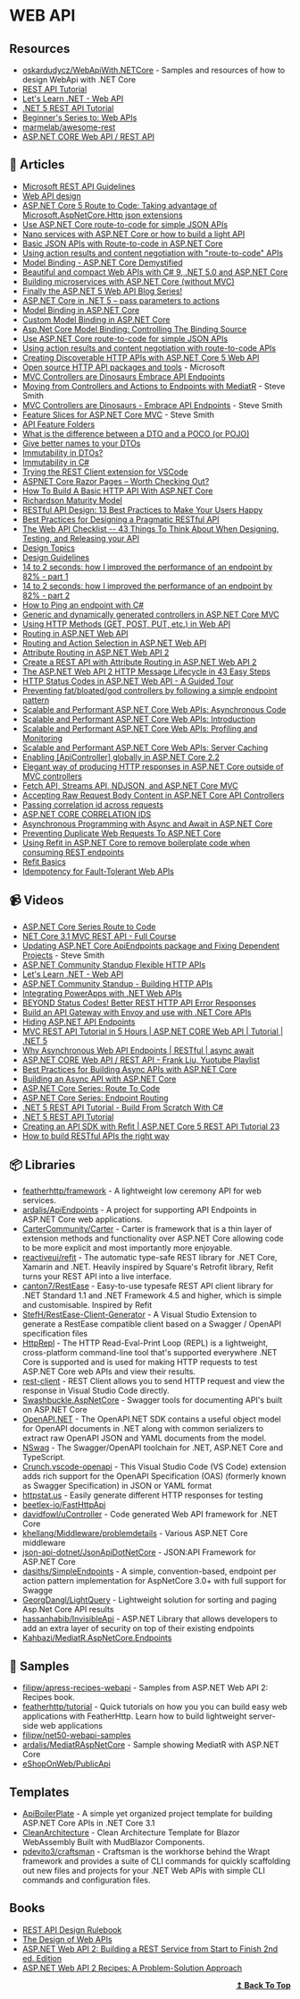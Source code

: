 # WEB API

## Resources

- [oskardudycz/WebApiWith.NETCore](https://github.com/oskardudycz/WebApiWith.NETCore) - Samples and resources of how to design WebApi with .NET Core
- [REST API Tutorial](https://restfulapi.net/)
- [Let's Learn .NET - Web API](https://docs.microsoft.com/en-us/users/cloudskillschallenge/collections/o1qrbroy21p7?WT.mc_id=cloudskillschallenge_aa657376-2198-4cc9-9bba-38da7c199620)
- [.NET 5 REST API Tutorial](https://www.youtube.com/playlist?list=PLeD0-5Hw0ZJ_GlY21kfzfQD-N17i8pdTS)
- [Beginner's Series to: Web APIs](https://channel9.msdn.com/Series/Beginners-Series-to-Web-APIs)
- [marmelab/awesome-rest](https://github.com/marmelab/awesome-rest)
- [ASP.NET CORE Web API / REST API](https://www.youtube.com/playlist?list=PLgRlicSxjeMMSCYjOe2t2-BLqVxInAMM1)

## 📝 Articles
- [Microsoft REST API Guidelines](https://github.com/microsoft/api-guidelines/blob/vNext/Guidelines.md)
- [Web API design](https://docs.microsoft.com/en-us/azure/architecture/best-practices/api-design)
- [ASP.NET Core 5 Route to Code: Taking advantage of Microsoft.AspNetCore.Http json extensions](https://anthonygiretti.com/2020/09/29/asp-net-core-5-route-to-code-taking-advantage-of-microsoft-aspnetcore-http-json-extensions/)
- [Use ASP.NET Core route-to-code for simple JSON APIs](https://www.daveabrock.com/2020/12/04/migrate-mvc-to-route-to-code/)
- [Nano services with ASP.NET Core or how to build a light API](https://anthonygiretti.com/2020/06/29/nano-services-with-asp-net-core-or-how%20-to-build-a-light-api/)
- [Basic JSON APIs with Route-to-code in ASP.NET Core](https://docs.microsoft.com/en-us/aspnet/core/web-api/route-to-code)
- [Using action results and content negotiation with "route-to-code" APIs](https://andrewlock.net/using-action-results-and-content-negotiation-with-route-to-code/)
- [Model Binding - ASP.NET Core Demystified](https://exceptionnotfound.net/asp-net-core-demystified-model-binding-in-mvc/)
- [Beautiful and compact Web APIs with C# 9, .NET 5.0 and ASP.NET Core](https://www.strathweb.com/2020/10/beautiful-and-compact-web-apis-with-c-9-net-5-0-and-asp-net-core/)
- [Building microservices with ASP.NET Core (without MVC)](https://www.strathweb.com/2017/01/building-microservices-with-asp-net-core-without-mvc/)
- [Finally the ASP.NET 5 Web API Blog Series!](https://chriswoodruff.com/finally-the-asp-net-5-web-api-blog-series/)
- [ASP.NET Core in .NET 5 – pass parameters to actions](https://www.michalbialecki.com/2020/05/07/asp-net-5-pass-parameters-to-actions/)
- [Model Binding in ASP.NET Core](https://docs.microsoft.com/en-us/aspnet/core/mvc/models/model-binding)
- [Custom Model Binding in ASP.NET Core](https://docs.microsoft.com/en-us/aspnet/core/mvc/advanced/custom-model-binding)
- [Asp.Net Core Model Binding: Controlling The Binding Source](https://hamidmosalla.com/2017/07/06/asp-net-core-model-binding-controlling-the-binding-source/)
- [Use ASP.NET Core route-to-code for simple JSON APIs](https://daveabrock.com/2020/12/04/migrate-mvc-to-route-to-code)
- [Using action results and content negotiation with route-to-code APIs](https://andrewlock.net/using-action-results-and-content-negotiation-with-route-to-code/)
- [Creating Discoverable HTTP APIs with ASP.NET Core 5 Web API](https://devblogs.microsoft.com/aspnet/creating-discoverable-http-apis-with-asp-net-core-5-web-api/?WT.mc_id=DOP-MVP-4025064&_lrsc=d4a12070-16f9-4d79-8171-918b6c254765&utm_campaign=elevate&utm_source=linkedin&utm_medium=social)
- [Open source HTTP API packages and tools](https://devblogs.microsoft.com/aspnet/open-source-http-api-packages-and-tools/) - Microsoft
- [MVC Controllers are Dinosaurs Embrace API Endpoints](https://ardalis.com/mvc-controllers-are-dinosaurs-embrace-api-endpoints/)
- [Moving from Controllers and Actions to Endpoints with MediatR](https://ardalis.com/moving-from-controllers-and-actions-to-endpoints-with-mediatr/) - Steve Smith
- [MVC Controllers are Dinosaurs - Embrace API Endpoints](https://ardalis.com/mvc-controllers-are-dinosaurs-embrace-api-endpoints/) - Steve Smith
- [Feature Slices for ASP.NET Core MVC](https://docs.microsoft.com/en-us/archive/msdn-magazine/2016/september/asp-net-core-feature-slices-for-asp-net-core-mvc) - Steve Smith
- [API Feature Folders](https://ardalis.com/api-feature-folders)
- [What is the difference between a DTO and a POCO (or POJO)](https://ardalis.com/dto-or-poco/?_lrsc=9fbcec7f-f420-4949-8e56-46bc78620801)
- [Give better names to your DTOs](https://cassiomolin.com/2016/02/11/give-better-names-to-your-dtos/)
- [Immutability in DTOs?](https://jimmybogard.com/immutability-in-dtos/)
- [Immutability in C#](https://www.codemag.com/Article/1905041/Immutability-in-C)
- [Trying the REST Client extension for VSCode](https://asp.net-hacker.rocks/2021/03/01/rest-client-vscode.html)
- [ASPNET Core Razor Pages – Worth Checking Out?](https://ardalis.com/aspnet-core-razor-pages-–-worth-checking-out/)
- [How To Build A Basic HTTP API With ASP.NET Core](https://khalidabuhakmeh.com/how-to-build-a-basic-http-api-with-aspnet-core)
- [Richardson Maturity Model](https://martinfowler.com/articles/richardsonMaturityModel.html)
- [RESTful API Design: 13 Best Practices to Make Your Users Happy](https://florimond.dev/blog/articles/2018/08/restful-api-design-13-best-practices-to-make-your-users-happy/)
- [Best Practices for Designing a Pragmatic RESTful API](https://www.vinaysahni.com/best-practices-for-a-pragmatic-restful-api)
- [The Web API Checklist -- 43 Things To Think About When Designing, Testing, and Releasing your API](https://mathieu.fenniak.net/the-api-checklist/)
- [Design Topics](http://apistylebook.com/design/topics/)
- [Design Guidelines](http://apistylebook.com/design/guidelines/)
- [14 to 2 seconds: how I improved the performance of an endpoint by 82% - part 1](https://www.code4it.dev/blog/improving-application-performance-part1)
- [14 to 2 seconds: how I improved the performance of an endpoint by 82% - part 2](https://www.code4it.dev/blog/improving-application-performance-part2)
- [How to Ping an endpoint with C#](https://www.code4it.dev/blog/ping-endpoint-csharp)
- [Generic and dynamically generated controllers in ASP.NET Core MVC](https://www.strathweb.com/2018/04/generic-and-dynamically-generated-controllers-in-asp-net-core-mvc/)
- [Using HTTP Methods (GET, POST, PUT, etc.) in Web API](https://exceptionnotfound.net/using-http-methods-correctly-in-asp-net-web-api/)
- [Routing in ASP.NET Web API](https://docs.microsoft.com/en-us/aspnet/web-api/overview/web-api-routing-and-actions/routing-in-aspnet-web-api)
- [Routing and Action Selection in ASP.NET Web API](https://docs.microsoft.com/en-us/aspnet/web-api/overview/web-api-routing-and-actions/routing-and-action-selection)
- [Attribute Routing in ASP.NET Web API 2](https://docs.microsoft.com/en-us/aspnet/web-api/overview/web-api-routing-and-actions/attribute-routing-in-web-api-2)
- [Create a REST API with Attribute Routing in ASP.NET Web API 2](https://docs.microsoft.com/en-us/aspnet/web-api/overview/web-api-routing-and-actions/create-a-rest-api-with-attribute-routing)
- [The ASP.NET Web API 2 HTTP Message Lifecycle in 43 Easy Steps](https://exceptionnotfound.net/the-asp-net-web-api-2-http-message-lifecycle-in-43-easy-steps-2/)
- [HTTP Status Codes in ASP.NET Web API - A Guided Tour](https://exceptionnotfound.net/http-status-codes-in-asp-net-web-api-a-guided-tour/)
- [Preventing fat/bloated/god controllers by following a simple endpoint pattern](https://dasith.me/2020/03/21/simple-endpoints/)
- [Scalable and Performant ASP.NET Core Web APIs: Asynchronous Code](https://www.carlrippon.com/scalable-and-performant-asp-net-core-web-apis-asynchronous-operations/)
- [Scalable and Performant ASP.NET Core Web APIs: Introduction](https://www.carlrippon.com/scalable-and-performant-asp-net-core-web-apis-introduction/)
- [Scalable and Performant ASP.NET Core Web APIs: Profiling and Monitoring](https://www.carlrippon.com/scalable-and-performant-asp-net-core-web-apis-profiling-and-monitoring/)
- [Scalable and Performant ASP.NET Core Web APIs: Server Caching](https://www.carlrippon.com/scalable-and-performant-asp-net-core-web-apis-server-caching/)
- [Enabling [ApiController] globally in ASP.NET Core 2.2](https://www.strathweb.com/2019/01/enabling-apicontroller-globally-in-asp-net-core-2-2/)
- [Elegant way of producing HTTP responses in ASP.NET Core outside of MVC controllers](https://www.strathweb.com/2019/03/elegant-way-of-producing-http-responses-in-asp-net-core-outside-of-mvc-controllers/)
- [Fetch API, Streams API, NDJSON, and ASP.NET Core MVC](https://www.tpeczek.com/2019/04/fetch-api-streams-api-ndjson-and-aspnet.html)
- [Accepting Raw Request Body Content in ASP.NET Core API Controllers](https://weblog.west-wind.com/posts/2017/Sep/14/Accepting-Raw-Request-Body-Content-in-ASPNET-Core-API-Controllers)
- [Passing correlation id across requests](https://ankitvijay.net/2020/11/24/passing-correlation-id-across-requests/)
- [ASP.NET CORE CORRELATION IDS](https://www.stevejgordon.co.uk/asp-net-core-correlation-ids)
- [Asynchronous Programming with Async and Await in ASP.NET Core](https://code-maze.com/asynchronous-programming-with-async-and-await-in-asp-net-core/)
- [Preventing Duplicate Web Requests To ASP.NET Core](https://khalidabuhakmeh.com/preventing-duplicate-web-requests-to-aspnet-core)
- [Using Refit in ASP.NET Core to remove boilerplate code when consuming REST endpoints](https://www.vaughanreid.com/2020/10/using-refit-in-asp-net-core-to-remove-boilerplate-code-when-consuming-rest-endpoints/)
- [Refit Basics](https://elanderson.net/2018/03/refit-basics/)
- [Idempotency for Fault-Tolerant Web APIs](https://www.dotnetnakama.com/blog/idempotency-for-fault-tolerant-web-apis/)
## 📹 Videos

- [ASP.NET Core Series Route to Code](https://channel9.msdn.com/Shows/On-NET/ASPNET-Core-Series-Route-to-Code)
- [NET Core 3.1 MVC REST API - Full Course](https://www.youtube.com/watch?v=fmvcAzHpsk8)
- [Updating ASP.NET Core ApiEndpoints package and Fixing Dependent Projects](http://w7.mul.ir/yo%7cut%7cub%7ce.%7cco%7cm/watch?v=BycGGcrYok4) - Steve Smith
- [ASP.NET Community Standup Flexible HTTP APIs](https://www.youtube.com/watch?v=xoYkk5jk8d0)
- [Let's Learn .NET - Web API](https://www.youtube.com/watch?v=BEJI2fy8MpA)
- [ASP.NET Community Standup - Building HTTP APIs](https://www.youtube.com/watch?v=Mpf0fCO6NrU)
- [Integrating PowerApps with .NET Web APIs](https://channel9.msdn.com/Shows/On-NET/Integrating-PowerApps-with-NET-Web-APIs)
- [BEYOND Status Codes! Better REST HTTP API Error Responses](https://www.youtube.com/watch?v=MfTLob6teJE)
- [Build an API Gateway with Envoy and use with .NET Core APIs](https://www.youtube.com/watch?v=UsoH5cqE1OA)
- [Hiding ASP.NET API Endpoints](https://www.youtube.com/watch?v=qRiXEjbabH4)
- [MVC REST API Tutorial in 5 Hours | ASP.NET CORE Web API | Tutorial | .NET 5](https://www.youtube.com/watch?v=HVZMTkhonZk&list=PLgRlicSxjeMMSCYjOe2t2-BLqVxInAMM1&index=1)
- [Why Asynchronous Web API Endpoints | RESTful | async await](https://www.youtube.com/watch?v=TnfCu7Osy-Q)
- [ASP.NET CORE Web API / REST API - Frank Liu, Yuotube Playlist](https://www.youtube.com/playlist?list=PLgRlicSxjeMMSCYjOe2t2-BLqVxInAMM1)
- [Best Practices for Building Async APIs with ASP.NET Core](https://www.youtube.com/watch?v=_T3kvAxAPpQ)
- [Building an Async API with ASP.NET Core](https://www.pluralsight.com/courses/building-async-api-aspdotnet-core)
- [ASP.NET Core Series: Route To Code](https://www.youtube.com/watch?v=j-33Uz32hG0)
- [ASP.NET Core Series: Endpoint Routing](https://www.youtube.com/watch?v=fSSPEM3e7yY)
- [.NET 5 REST API Tutorial - Build From Scratch With C#](https://www.youtube.com/watch?v=ZXdFisA_hOY)
- [.NET 5 REST API Tutorial](https://www.youtube.com/watch?v=Jvu60R-AWQc)
- [Creating an API SDK with Refit | ASP.NET Core 5 REST API Tutorial 23](https://www.youtube.com/watch?v=grBTYaTGLv8)
- [How to build RESTful APIs the right way](https://www.youtube.com/watch?v=Igh2KfwOT-Q)
## 📦 Libraries

- [featherhttp/framework](https://github.com/featherhttp/framework) - A lightweight low ceremony API for web services.
- [ardalis/ApiEndpoints](https://github.com/ardalis/ApiEndpoints) - A project for supporting API Endpoints in ASP.NET Core web applications.
- [CarterCommunity/Carter](https://github.com/CarterCommunity/Carter) - Carter is framework that is a thin layer of extension methods and functionality over ASP.NET Core allowing code to be more explicit and most importantly more enjoyable.
- [reactiveui/refit](https://github.com/reactiveui/refit) - The automatic type-safe REST library for .NET Core, Xamarin and .NET. Heavily inspired by Square's Retrofit library, Refit turns your REST API into a live interface.
- [canton7/RestEase](https://github.com/canton7/RestEase) - Easy-to-use typesafe REST API client library for .NET Standard 1.1 and .NET Framework 4.5 and higher, which is simple and customisable. Inspired by Refit
- [StefH/RestEase-Client-Generator](https://github.com/StefH/RestEase-Client-Generator) - A Visual Studio Extension to generate a RestEase compatible client based on a Swagger / OpenAPI specification files
- [HttpRepl](https://github.com/dotnet/HttpRepl) - The HTTP Read-Eval-Print Loop (REPL) is a lightweight, cross-platform command-line tool that's supported everywhere .NET Core is supported and is used for making HTTP requests to test ASP.NET Core web APIs and view their results.
- [rest-client](https://marketplace.visualstudio.com/items?itemName=humao.rest-client) - REST Client allows you to send HTTP request and view the response in Visual Studio Code directly.
- [Swashbuckle.AspNetCore](https://github.com/domaindrivendev/Swashbuckle.AspNetCore) - Swagger tools for documenting API's built on ASP.NET Core
- [OpenAPI.NET](https://github.com/microsoft/OpenAPI.NET) - The OpenAPI.NET SDK contains a useful object model for OpenAPI documents in .NET along with common serializers to extract raw OpenAPI JSON and YAML documents from the model.
- [NSwag](https://github.com/RicoSuter/NSwag) - The Swagger/OpenAPI toolchain for .NET, ASP.NET Core and TypeScript.
- [Crunch.vscode-openapi](https://marketplace.visualstudio.com/items?itemName=42Crunch.vscode-openapi) - This Visual Studio Code (VS Code) extension adds rich support for the OpenAPI Specification (OAS) (formerly known as Swagger Specification) in JSON or YAML format
- [httpstat.us](https://github.com/Readify/httpstatus) - Easily generate different HTTP responses for testing
- [beetlex-io/FastHttpApi](https://github.com/beetlex-io/FastHttpApi)
- [davidfowl/uController](https://github.com/davidfowl/uController) - Code generated Web API framework for .NET Core
- [khellang/Middleware/problemdetails](https://github.com/khellang/Middleware#problemdetails-) - Various ASP.NET Core middleware
- [json-api-dotnet/JsonApiDotNetCore](https://github.com/json-api-dotnet/JsonApiDotNetCore) - JSON:API Framework for ASP.NET Core
- [dasiths/SimpleEndpoints](https://github.com/dasiths/SimpleEndpoints) - A simple, convention-based, endpoint per action pattern implementation for AspNetCore 3.0+ with full support for Swagge
- [GeorgDangl/LightQuery](https://github.com/GeorgDangl/LightQuery) - Lightweight solution for sorting and paging Asp.Net Core API results
- [hassanhabib/InvisibleApi](https://github.com/hassanhabib/InvisibleApi) - ASP.NET Library that allows developers to add an extra layer of security on top of their existing endpoints
- [Kahbazi/MediatR.AspNetCore.Endpoints](https://github.com/Kahbazi/MediatR.AspNetCore.Endpoints)

## 🔖 Samples

- [filipw/apress-recipes-webapi](https://github.com/filipw/apress-recipes-webapi) - Samples from ASP.NET Web API 2: Recipes book.
- [featherhttp/tutorial](https://github.com/featherhttp/tutorial) - Quick tutorials on how you you can build easy web applications with FeatherHttp. Learn how to build lightweight server-side web applications
- [filipw/net50-webapi-samples](https://github.com/filipw/net50-webapi-samples)
- [ardalis/MediatRAspNetCore](https://github.com/ardalis/MediatRAspNetCore) - Sample showing MediatR with ASP.NET Core
- [eShopOnWeb/PublicApi](https://github.com/dotnet-architecture/eShopOnWeb/tree/master/src/PublicApi)

## Templates

- [ApiBoilerPlate](https://github.com/proudmonkey/ApiBoilerPlate) - A simple yet organized project template for building ASP.NET Core APIs in .NET Core 3.1
- [CleanArchitecture](https://github.com/blazorhero/CleanArchitecture) - Clean Architecture Template for Blazor WebAssembly Built with MudBlazor Components.
- [pdevito3/craftsman](https://github.com/pdevito3/craftsman) - Craftsman is the workhorse behind the Wrapt framework and provides a suite of CLI commands for quickly scaffolding out new files and projects for your .NET Web APIs with simple CLI commands and configuration files.

## Books

- [REST API Design Rulebook](http://shop.oreilly.com/product/0636920021575.do)
- [The Design of Web APIs](https://www.manning.com/books/the-design-of-web-apis)
- [ASP.NET Web API 2: Building a REST Service from Start to Finish 2nd ed. Edition](https://www.amazon.com/gp/product/1484201108/ref=as_li_qf_sp_asin_il_tl)
- [ASP.NET Web API 2 Recipes: A Problem-Solution Approach](https://www.amazon.com/ASP-NET-Web-API-Recipes-Problem-Solution-ebook/dp/B01J9LN3DQ/ref=sr_1_15)
<div align="right">
  <b><a href="#contents">↥ Back To Top</a></b>
</div>
